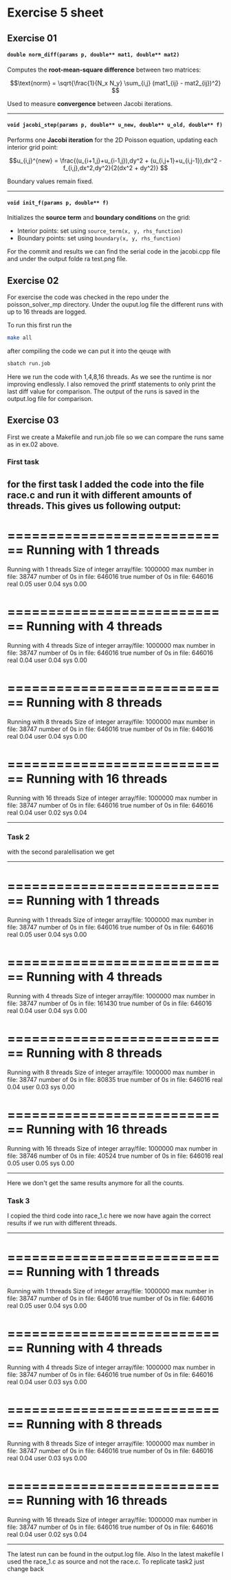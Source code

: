 # Exercise 5 sheet

## Exercise 01


#### `double norm_diff(params p, double** mat1, double** mat2)`

Computes the **root-mean-square difference** between two matrices:


$$\text{norm} = \sqrt{\frac{1}{N_x N_y} \sum_{i,j} (mat1_{ij} - mat2_{ij})^2} $$


Used to measure **convergence** between Jacobi iterations.

---

#### `void jacobi_step(params p, double** u_new, double** u_old, double** f)`

Performs one **Jacobi iteration** for the 2D Poisson equation, updating each interior grid point:


$$u_{i,j}^{new} = \frac{(u_{i+1,j}+u_{i-1,j}),dy^2 + (u_{i,j+1}+u_{i,j-1}),dx^2 - f_{i,j},dx^2,dy^2}{2(dx^2 + dy^2)} $$


Boundary values remain fixed.



---

#### `void init_f(params p, double** f)`

Initializes the **source term** and **boundary conditions** on the grid:

* Interior points: set using `source_term(x, y, rhs_function)`
* Boundary points: set using `boundary(x, y, rhs_function)`


For the commit and results we can find the serial code in the jacobi.cpp file and under the  output folde ra test.png file. 

## Exercise 02

For exercise the code was checked in the repo under the poisson_solver_mp directory. Under the ouput.log file the different runs with up to 16 threads are logged.

To run this first run the 
```bash
make all
```
after compiling the code we can put it into the qeuqe with 

```bash
sbatch run.job
```

Here we run the code with 1,4,8,16 threads. As we see the runtime is nor improving endlessly. I also removed the printf statements to only print the last diff value for comparison. 
The output of the runs is saved in the output.log file for comparison.



## Exercise 03

First we create a Makefile and run.job file so we can compare the runs same as in ex.02 above.

### First task
for the first task I added the code into the file race.c and run it with different amounts of threads. 
This gives us following output:
---

============================
Running with 1 threads
============================
Running with 1 threads
Size of integer array/file: 1000000
max number in file: 38747
number of 0s in file: 646016
true number of 0s in file: 646016
real 0.05
user 0.04
sys 0.00

============================
Running with 4 threads
============================
Running with 4 threads
Size of integer array/file: 1000000
max number in file: 38747
number of 0s in file: 646016
true number of 0s in file: 646016
real 0.04
user 0.04
sys 0.00

============================
Running with 8 threads
============================
Running with 8 threads
Size of integer array/file: 1000000
max number in file: 38747
number of 0s in file: 646016
true number of 0s in file: 646016
real 0.04
user 0.04
sys 0.00

============================
Running with 16 threads
============================
Running with 16 threads
Size of integer array/file: 1000000
max number in file: 38747
number of 0s in file: 646016
true number of 0s in file: 646016
real 0.04
user 0.02
sys 0.04

---

### Task 2

with the second paralellisation we get 

---

============================
Running with 1 threads
============================
Running with 1 threads
Size of integer array/file: 1000000
max number in file: 38747
number of 0s in file: 646016
true number of 0s in file: 646016
real 0.05
user 0.04
sys 0.00

============================
Running with 4 threads
============================
Running with 4 threads
Size of integer array/file: 1000000
max number in file: 38747
number of 0s in file: 161430
true number of 0s in file: 646016
real 0.04
user 0.04
sys 0.00

============================
Running with 8 threads
============================
Running with 8 threads
Size of integer array/file: 1000000
max number in file: 38747
number of 0s in file: 80835
true number of 0s in file: 646016
real 0.04
user 0.03
sys 0.00

============================
Running with 16 threads
============================
Running with 16 threads
Size of integer array/file: 1000000
max number in file: 38746
number of 0s in file: 40524
true number of 0s in file: 646016
real 0.05
user 0.05
sys 0.00

---
Here we don't get the same results anymore for all the counts.


### Task 3

I copied the third code into race_1.c here we now have again the correct results if we run with different threads. 

---

============================
Running with 1 threads
============================
Running with 1 threads
Size of integer array/file: 1000000
max number in file: 38747
number of 0s in file: 646016
true number of 0s in file: 646016
real 0.05
user 0.04
sys 0.00

============================
Running with 4 threads
============================
Running with 4 threads
Size of integer array/file: 1000000
max number in file: 38747
number of 0s in file: 646016
true number of 0s in file: 646016
real 0.04
user 0.03
sys 0.00

============================
Running with 8 threads
============================
Running with 8 threads
Size of integer array/file: 1000000
max number in file: 38747
number of 0s in file: 646016
true number of 0s in file: 646016
real 0.04
user 0.03
sys 0.00

============================
Running with 16 threads
============================
Running with 16 threads
Size of integer array/file: 1000000
max number in file: 38747
number of 0s in file: 646016
true number of 0s in file: 646016
real 0.04
user 0.02
sys 0.04

---
 The latest run can be found in the output.log file. Also In the latest makefile I used the race_1.c as source and not the race.c. To replicate task2 just change back






